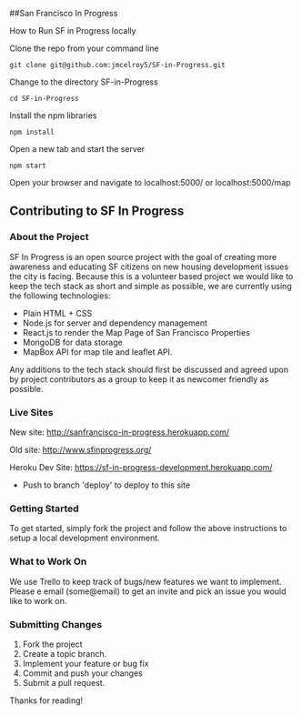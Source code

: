 ##San Francisco In Progress

How to Run SF in Progress locally

Clone the repo from your command line

`git clone git@github.com:jmcelroy5/SF-in-Progress.git`

Change to the directory SF-in-Progress

`cd SF-in-Progress`

Install the npm libraries

`npm install`

Open a new tab and start the server

`npm start`

Open your browser and navigate to localhost:5000/ or localhost:5000/map

## Contributing to SF In Progress

### About the Project
SF In Progress is an open source project with the goal of creating more awareness and educating SF citizens on new housing development issues the city is facing. Because this is a volunteer based project we would like to keep the tech stack as short and simple as possible, we are currently using the following technologies:

* Plain HTML + CSS
* Node.js for server and dependency management
* React.js to render the Map Page of San Francisco Properties
* MongoDB for data storage
* MapBox API for map tile and leaflet API.

Any additions to the tech stack should first be discussed and agreed upon by project contributors as a group to keep it as newcomer friendly as possible.

### Live Sites

New site: http://sanfrancisco-in-progress.herokuapp.com/

Old site: http://www.sfinprogress.org/

Heroku Dev Site: https://sf-in-progress-development.herokuapp.com/
- Push to branch 'deploy' to deploy to this site

### Getting Started
To get started, simply fork the project and follow the above instructions to setup a local development environment.

### What to Work On
We use Trello to keep track of bugs/new features we want to implement. Please e email (some@email) to get an invite and pick an issue you would like to work on.

### Submitting Changes
1. Fork the project
2. Create a topic branch.
3. Implement your feature or bug fix
4. Commit and push your changes
5. Submit a pull request.

Thanks for reading!
